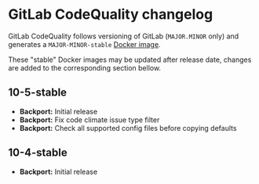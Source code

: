 # GitLab CodeQuality changelog

GitLab CodeQuality follows versioning of GitLab (`MAJOR.MINOR` only) and generates a `MAJOR-MINOR-stable` [Docker image](https://gitlab.com/gitlab-org/security-products/codequality/container_registry).

These "stable" Docker images may be updated after release date, changes are added to the corresponding section bellow.


## 10-5-stable
- **Backport:** Initial release
- **Backport:** Fix code climate issue type filter
- **Backport:** Check all supported config files before copying defaults

## 10-4-stable
- **Backport:** Initial release
